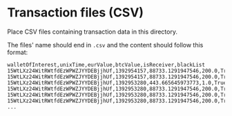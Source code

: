 # Transaction files (CSV)

Place CSV files containing transaction data in this directory.

The files' name should end in `.csv` and the content should follow this format:

```csv
walletOfInterest,unixTime,eurValue,btcValue,isReceiver,blackList
15WtLXz24WitRWtfdEzWPWZJYYDEBjjhUf,1392954157,88733.1291947546,200.0,True,True
15WtLXz24WitRWtfdEzWPWZJYYDEBjjhUf,1392954157,88733.1291947546,200.0,True,True
15WtLXz24WitRWtfdEzWPWZJYYDEBjjhUf,1392953280,443.665645973773,1.0,True,True
15WtLXz24WitRWtfdEzWPWZJYYDEBjjhUf,1392953280,88733.1291947546,200.0,True,True
15WtLXz24WitRWtfdEzWPWZJYYDEBjjhUf,1392953280,88733.1291947546,200.0,True,True
15WtLXz24WitRWtfdEzWPWZJYYDEBjjhUf,1392953280,88733.1291947546,200.0,True,True
...
```